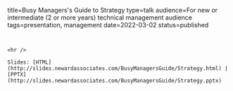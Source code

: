 title=Busy Managers's Guide to Strategy
type=talk
audience=For new or intermediate (2 or more years) technical management audience
tags=presentation, management
date=2022-03-02
status=published
~~~~~~

    
<hr />

Slides: [HTML](http://slides.newardassociates.com/BusyManagersGuide/Strategy.html) | [PPTX](http://slides.newardassociates.com/BusyManagersGuide/Strategy.pptx)

